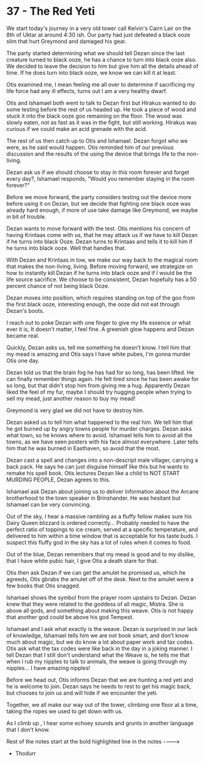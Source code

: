 # 37 - The Red Yeti

We start today's journey in a very old tower call Kelvin's Cairn Lair on the 8th of Uktar at around 4:30 ish. Our party had just defeated a black ooze slim that hurt Greymond and damaged his gear.

The party started determining what we should tell Dezan since the last creature turned to black ooze, he has a chance to turn into black ooze also. We decided to leave the decision to him but give him all the details ahead of time. If he does turn into black ooze, we know we can kill it at least.

Otis examined me, I mean feeling me all over to determine if sacrificing my life force had any ill effects, turns out I am a very healthy dwarf.

Otis and Ishamael both went to talk to Dezan first but HIrakus wanted to do some testing before the rest of us headed up. He took a piece of wood and stuck it into the black ooze goo remaining on the floor. The wood was slowly eaten, not as fast as it was in the fight, but still working. Hirakus was curious if we could make an acid grenade with the acid.

The rest of us then catch up to Otis and Ishamael. Dezan forgot who we were, as he said would happen. Otis reminded him of our previous discussion and the results of the using the device that brings life to the non-living.

Dezan ask us if we should choose to stay in this room forever and forget every day?, Ishamael responds, "Would you remember staying in the room forever?"

Before we move forward, the party considers testing out the device more before using it on Dezan, but we decide that fighting one black ooze was already hard enough, if more of use take damage like Greymond, we maybe in bit of trouble.

Dezan wants to move forward with the test. Otis mentions his concern of having Krintaas come with us, that he may attack us if we have to kill Dezan if he turns into black Ooze. Dezan turns to Krintaas and tells it to kill him if he turns into black ooze. Well that handles that.

With Dezan and Krintaas in tow, we make our way back to the magical room that makes the non-living, living. Before moving forward, we strategize on how to instantly kill Dezan if he turns into black ooze and if I would be the life source sacrifice. We choose to be consistent, Dezan hopefully has a 50 percent chance of not being black Ooze.

Dezan moves into position, which requires standing on top of the goo from the first black ooze, interesting enough, the ooze did not eat through Dezan's boots.

I reach out to poke Dezan with one finger to give my life essence or what ever it is, It doesn't matter, I feel fine. A greenish glow happens and Dezan became real.

Quickly, Dezan asks us, tell me something he doesn’t know. I tell him that my mead is amazing and Otis says I have white pubes, I'm gonna murder Otis one day.

Dezan told us that the brain fog he has had for so long, has been lifted. He can finally remember things again. He felt tired since he has been awake for so long, but that didn't stop him from giving me a hug. Apparently Dezan liked the feel of my fur, maybe I should try hugging people when trying to sell my mead, just another reason to buy my mead!

Greymond is very glad we did not have to destroy him.

Dezan asked us to tell him what happened to the real him. We tell him that he got burned up by angry towns people for murder charges. Dezan asks what town, so he knows where to avoid. Ishamael tells him to avoid all the towns, as we have seen posters with his face almost everywhere. Later tells him that he was burned in Easthaven, so avoid that the most.

Dezan cast a spell and changes into a non-descript male villager, carrying a back pack. He says he can just disguise himself like this but he wants to remake his spell book. Otis lectures Dezan like a child to NOT START MURDING PEOPLE, Dezan agrees to this.

Ishamael ask Dezan about joining us to deliver information about the Arcane brotherhood to the town speaker in Brinshander. He was hesitant but Ishamael can be very convincing.

Out of the sky, I hear a massive rambling as a fluffy fellow makes sure his Dairy Queen blizzard is ordered correctly... Probably needed to have the perfect ratio of toppings to ice cream, served at a specific temperature, and delivered to him within a time window that is acceptable for his taste buds. I suspect this fluffy god in the sky has a lot of rules when it comes to food.

Out of the blue, Dezan remembers that my mead is good and to my dislike, that I have white pubic hair, I give Otis a death stare for that.

Otis then ask Dezan if we can get the amulet he promised us, which he agreeds, Otis gbrabs the amulet off of the desk. Next to the amulet were a few books that Otis snagged.

Ishamael shows the symbol from the prayer room upstairs to Dezan. Dezan knew that they were related to the goddess of all magic, Mistra. She is above all gods, and something about making this weave. Otis is not happy that another god could be above his god Tempest.

Ishamael and I ask what exactly is the weave. Dezan is surprised in our lack of knowledge, Ishamael tells him we are not book smart, and don’t know much about magic, but we do know a lot about paper work and tax codes. Otis ask what the tax codes were like back in the day in a joking manner. I tell Dezan that I still don't understand what the Weave is, he tells me that when I rub my nipples to talk to animals, the weave is going through my nipples... I have amazing nipples!

Before we head out, Otis informs Dezan that we are hunting a red yeti and he is welcome to join. Dezan says he needs to rest to get his magic back, but chooses to join us and will hide if we encounter the yeti.

Together, we all make our way out of the tower, climbing one floor at a time, taking the ropes we used to get down with us.

As I climb up , I hear some echoey sounds and grunts in another language that I don't know.

Rest of the notes start at the bold highlighted line in the notes ---->

- Thodurr
